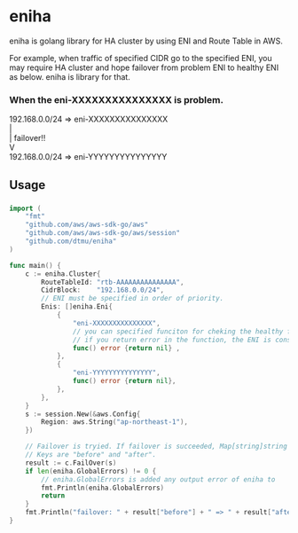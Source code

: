 # eniha
eniha is golang library for HA cluster by using ENI and Route Table in AWS.

For example, when traffic of specified CIDR go to the specified ENI, you may require HA cluster and hope failover from problem ENI to healthy ENI as below. eniha is library for that.

### When the eni-XXXXXXXXXXXXXXX is problem.   
192.168.0.0/24 => eni-XXXXXXXXXXXXXXX   
 |   
 | failover!!   
 V   
192.168.0.0/24 => eni-YYYYYYYYYYYYYYY   

## Usage
### 
```go
import (
	"fmt"
	"github.com/aws/aws-sdk-go/aws"
	"github.com/aws/aws-sdk-go/aws/session"
	"github.com/dtmu/eniha"
)

func main() {
	c := eniha.Cluster{
		RouteTableId: "rtb-AAAAAAAAAAAAAAA",
		CidrBlock:    "192.168.0.0/24",
		// ENI must be specified in order of priority.
		Enis: []eniha.Eni{
			{
				"eni-XXXXXXXXXXXXXXX",
				// you can specified funciton for cheking the healthy fo ENI.
				// if you return error in the function, the ENI is considered unhealthy vice versa.
				func() error {return nil} ,
			},
			{
				"eni-YYYYYYYYYYYYYYY",
				func() error {return nil},
			},
		},
	}
	s := session.New(&aws.Config{
		Region: aws.String("ap-northeast-1"),
	})

	// Failover is tryied. If failover is succeeded, Map[string]string as result is returned.
	// Keys are "before" and "after".
	result := c.FailOver(s) 
	if len(eniha.GlobalErrors) != 0 {
		// eniha.GlobalErrors is added any output error of eniha to
		fmt.Println(eniha.GlobalErrors)
		return
	}
	fmt.Println("failover: " + result["before"] + " => " + result["after"])
}
```
